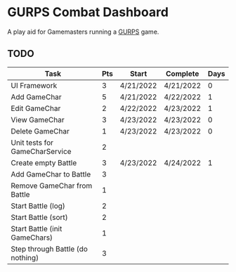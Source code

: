 # GURPS Combat Dashboard

A play aid for Gamemasters running a [GURPS](http://www.sjgames.com/gurps/) game.

## TODO

| Task                             | Pts | Start     | Complete  | Days |
|----------------------------------|-----|-----------|-----------|------|
| UI Framework                     | 3   | 4/21/2022 | 4/21/2022 | 0    |
| Add GameChar                     | 5   | 4/21/2022 | 4/22/2022 | 1    |
| Edit GameChar                    | 2   | 4/22/2022 | 4/23/2022 | 1    |
| View GameChar                    | 3   | 4/23/2022 | 4/23/2022 | 0    |
| Delete GameChar                  | 1   | 4/23/2022 | 4/23/2022 | 0    |
| Unit tests for GameCharService   | 2   |           |           |      |
| Create empty Battle              | 3   | 4/23/2022 | 4/24/2022 | 1    |
| Add GameChar to Battle           | 3   |           |           |      |
| Remove GameChar from Battle      | 1   |           |           |      |
| Start Battle (log)               | 2   |           |           |      |
| Start Battle (sort)              | 2   |           |           |      |
| Start Battle (init GameChars)    | 1   |           |           |      |
| Step through Battle (do nothing) | 3   |           |           |      |
